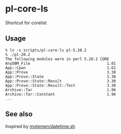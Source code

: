 # pl-core-ls

Shortcut for corelist

## Usage

```
% ln -s scripts/pl-core-ls pl-5.20.2
% ./pl-20.2
The following modules were in perl 5.20.2 CORE
AnyDBM_File                                  1.01
App::Cpan                                    1.62
App::Prove                                   3.30
App::Prove::State                            3.30
App::Prove::State::Result                    3.30
App::Prove::State::Result::Test              3.30
Archive::Tar                                 1.96
Archive::Tar::Constant                       1.96
...
```

## See also

Inspired by [motemen/datetime.sh](https://github.com/motemen/datetime.sh)
